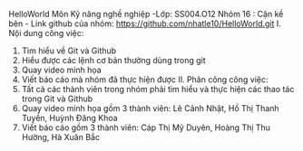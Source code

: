 HelloWorld
Môn Kỹ năng nghề nghiệp -Lớp: SS004.O12
Nhóm 16 : Cận kề bên - Link github của nhóm: https://github.com/nhatle10/HelloWorld.git
I. Nội dung công việc:
  1. Tìm hiểu về Git và Github
  2. Hiểu được các lệnh cơ bản thường dùng trong git
  3. Quay video minh họa
  4. Viết báo cáo mà nhóm đã thực hiện được
II. Phân công công việc:
  1. Tất cả các thành viên trong nhóm phải tìm hiểu và thực hiện các thao tác trong Git và Github
  2. Quay video minh họa gồm 3 thành viên: Lê Cảnh Nhật, Hồ Thị Thanh Tuyền, Huỳnh Đăng Khoa
  3. Viết báo cáo gồm 3 thành viên: Cáp Thị Mỹ Duyên, Hoàng Thị Thu Hường, Hà Xuân Bắc
